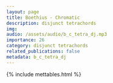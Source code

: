 ```yaml
---
layout: page
title: Boethius - Chromatic
description: disjunct tetrachords
img: 
audio: /assets/audio/b_c_tetra_dj.mp3
importance: 26
category: disjunct tetrachords
related_publications: false
metadata: b_c_tetra_dj
--- 
```

{% include mettables.html %}